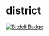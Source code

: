 district
========


[![Bitdeli Badge](https://d2weczhvl823v0.cloudfront.net/alaibe/district/trend.png)](https://bitdeli.com/free "Bitdeli Badge")


